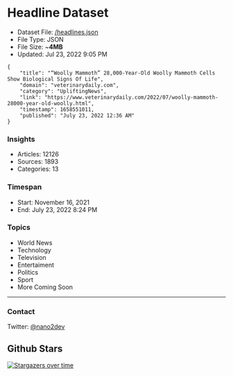 # Headline Dataset

- Dataset File: [/headlines.json](https://raw.githubusercontent.com/fwd/news/master/headlines.json) 
- File Type: JSON
- File Size: ~**4MB**
- Updated: Jul 23, 2022 9:05 PM

```
{
    "title": "“Woolly Mammoth” 28,000-Year-Old Woolly Mammoth Cells Show Biological Signs Of Life",
    "domain": "veterinarydaily.com",
    "category": "UpliftingNews",
    "link": "https://www.veterinarydaily.com/2022/07/woolly-mammoth-28000-year-old-woolly.html",
    "timestamp": 1658551011,
    "published": "July 23, 2022 12:36 AM"
}
```

### Insights

- Articles: 12126
- Sources: 1893
- Categories: 13

### Timespan

- Start: November 16, 2021
- End: July 23, 2022 8:24 PM

### Topics

- World News
- Technology
- Television
- Entertaiment
- Politics
- Sport
- More Coming Soon

---

### Contact 

Twitter: [@nano2dev](https://twitter.com/nano2dev)

## Github Stars

[![Stargazers over time](https://starchart.cc/fwd/news.svg)](https://starchart.cc/fwd/news)
	